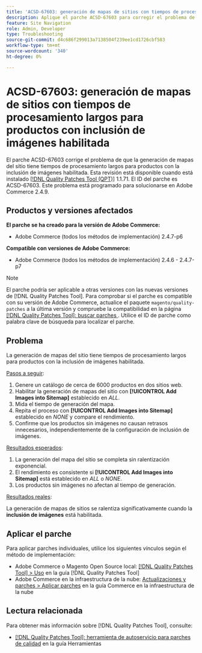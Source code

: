 ```yaml
---
title: 'ACSD-67603: generación de mapas de sitios con tiempos de procesamiento largos para productos con inclusión de imágenes habilitada'
description: Aplique el parche ACSD-67603 para corregir el problema de Adobe Commerce en el que la generación de mapas del sitio para productos con imágenes experimentó una ralentización exponencial.
feature: Site Navigation
role: Admin, Developer
type: Troubleshooting
source-git-commit: d4c686f299013a7138504f239ee1cd1726cbf583
workflow-type: tm+mt
source-wordcount: '340'
ht-degree: 0%

---
```



# ACSD-67603: generación de mapas de sitios con tiempos de procesamiento largos para productos con inclusión de imágenes habilitada

El parche ACSD-67603 corrige el problema de que la generación de mapas del sitio tiene tiempos de procesamiento largos para productos con la inclusión de imágenes habilitada. Esta revisión está disponible cuando está instalado [[!DNL Quality Patches Tool (QPT)]](/help/tools/quality-patches-tool/quality-patches-tool-to-self-serve-quality-patches.md) 1.1.71. El ID del parche es ACSD-67603. Este problema está programado para solucionarse en Adobe Commerce 2.4.9.

## Productos y versiones afectados

**El parche se ha creado para la versión de Adobe Commerce:**

* Adobe Commerce (todos los métodos de implementación) 2.4.7-p6

**Compatible con versiones de Adobe Commerce:**

* Adobe Commerce (todos los métodos de implementación) 2.4.6 - 2.4.7-p7

>[!NOTE]
>
>El parche podría ser aplicable a otras versiones con las nuevas versiones de [!DNL Quality Patches Tool]. Para comprobar si el parche es compatible con su versión de Adobe Commerce, actualice el paquete `magento/quality-patches` a la última versión y compruebe la compatibilidad en la página [[!DNL Quality Patches Tool]: buscar parches &#x200B;](https://experienceleague.adobe.com/tools/commerce-quality-patches/index.html?lang=es). Utilice el ID de parche como palabra clave de búsqueda para localizar el parche.

## Problema

La generación de mapas del sitio tiene tiempos de procesamiento largos para productos con la inclusión de imágenes habilitada.

<u>Pasos a seguir</u>:

1. Genere un catálogo de cerca de 6000 productos en dos sitios web.
1. Habilitar la generación de mapas del sitio con **[!UICONTROL Add Images into Sitemap]** establecido en *ALL*.
1. Mida el tiempo de generación del mapa.
1. Repita el proceso con **[!UICONTROL Add Images into Sitemap]** establecido en *NONE* y compare el rendimiento.
1. Confirme que los productos sin imágenes no causan retrasos innecesarios, independientemente de la configuración de inclusión de imágenes.

<u>Resultados esperados</u>:

1. La generación del mapa del sitio se completa sin ralentización exponencial.
1. El rendimiento es consistente si **[!UICONTROL Add Images into Sitemap]** está establecido en *ALL* o *NONE*.
1. Los productos sin imágenes no afectan al tiempo de generación.

<u>Resultados reales</u>:

La generación de mapas de sitios se ralentiza significativamente cuando la **inclusión de imágenes** está habilitada.

## Aplicar el parche

Para aplicar parches individuales, utilice los siguientes vínculos según el método de implementación:

* Adobe Commerce o Magento Open Source local: [[!DNL Quality Patches Tool] > Uso](/help/tools/quality-patches-tool/usage.md) en la guía [!DNL Quality Patches Tool]
* Adobe Commerce en la infraestructura de la nube: [Actualizaciones y parches > Aplicar parches](https://experienceleague.adobe.com/docs/commerce-cloud-service/user-guide/develop/upgrade/apply-patches.html?lang=es) en la guía Commerce en la infraestructura de la nube

## Lectura relacionada

Para obtener más información sobre [!DNL Quality Patches Tool], consulte:

* [[!DNL Quality Patches Tool]: herramienta de autoservicio para parches de calidad](/help/tools/quality-patches-tool/quality-patches-tool-to-self-serve-quality-patches.md) en la guía Herramientas
